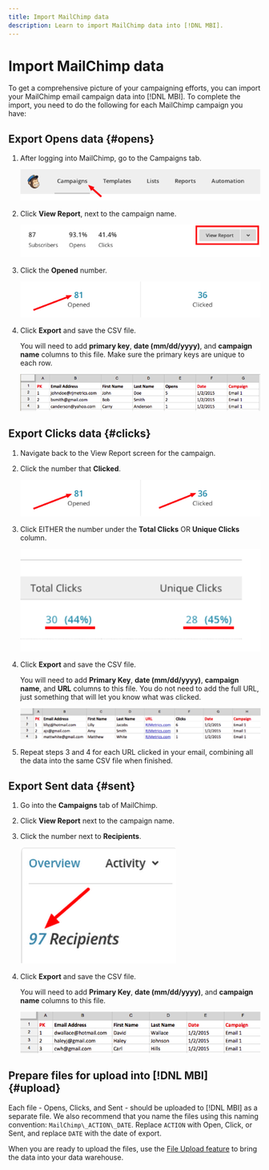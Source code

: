 ```yaml
---
title: Import MailChimp data
description: Learn to import MailChimp data into [!DNL MBI].
---
```

# Import MailChimp data

To get a comprehensive picture of your campaigning efforts, you can import your MailChimp email campaign data into [!DNL MBI]. To complete the import, you need to do the following for each MailChimp campaign you have:

## Export Opens data {#opens}

1. After logging into MailChimp, go to the Campaigns tab.

    ![import mailchimp 1](../../../assets/import-mailchimp-1.png)<!--{: width="500px"}-->

1. Click **View Report**, next to the campaign name.

    ![import mailchimp 2](../../../assets/import-mailchimp-2.png)<!--{: width="500px"}-->

1. Click the **Opened** number.

    ![import mailchimp 3](../../../assets/import-mailchimp-3.png)<!--{: width="500px"}-->

1. Click **Export** and save the CSV file.

   You will need to add **primary key**, **date (mm/dd/yyyy)**, and **campaign name** columns to this file. Make sure the primary keys are unique to each row.

    ![import mailchimp 4](../../../assets/import-mailchimp-4.png)<!--{: width="500px"}-->

## Export Clicks data {#clicks}

1. Navigate back to the View Report screen for the campaign.

1. Click the number that **Clicked**.

    ![import mailchimp 5](../../../assets/import-mailchimp-5.png)<!--{: width="500px"}-->

1. Click EITHER the number under the **Total Clicks** OR **Unique Clicks** column.

    ![import mailchimp 6](../../../assets/import-mailchimp-6.png)<!--{: width="500px"}-->

1. Click **Export** and save the CSV file.

   You will need to add **Primary Key**, **date (mm/dd/yyyy)**, **campaign name**, and **URL** columns to this file. You do not need to add the full URL, just something that will let you know what was clicked.

    ![import mailchimp 7](../../../assets/import-mailchimp-7.png)<!--{: width="500px"}-->

1. Repeat steps 3 and 4 for each URL clicked in your email, combining all the data into the same CSV file when finished.

## Export Sent data {#sent}

1. Go into the **Campaigns** tab of MailChimp.

1. Click **View Report** next to the campaign name.

1. Click the number next to **Recipients**.

    ![import mailchimp 8](../../../assets/import-mailchimp-8.png)<!--{: width="300px"}-->

1. Click **Export** and save the CSV file.

   You will need to add **Primary Key**, **date (mm/dd/yyyy)**, and **campaign name** columns to this file.

    ![import mailchimp 9](../../../assets/import-mailchimp-9.png)<!--{: width="500px"}-->

## Prepare files for upload into [!DNL MBI] {#upload}

Each file - Opens, Clicks, and Sent - should be uploaded to [!DNL MBI] as a separate file. We also recommend that you name the files using this naming convention: `MailChimp\_ACTION\_DATE`. Replace `ACTION` with Open, Click, or Sent, and replace `DATE` with the date of export.

When you are ready to upload the files, use the [File Upload feature](../connecting-data/using-file-uploader.md) to bring the data into your data warehouse.
